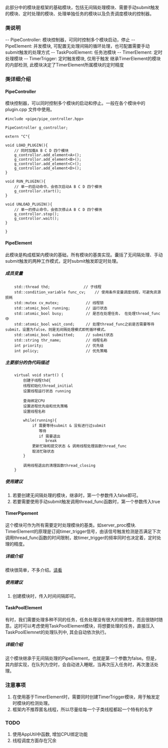
此部分中的模块是框架的基础模块，包括无间隔处理模块、需要手动submit触发的模块、定时处理的模块、处理单独任务的模块以及负责调度模块的控制器。

### 类说明

-- PipeController: 模块控制器，可同时控制多个模块启动，停止
-- PipeElement: 并发模块, 可配置无处理间隔的循环处理，也可配置需要手动submit触发的处理方式
-- TaskPoolElement: 任务池模块
-- TimerElement: 定时处理模块
-- TimerTrigger: 定时触发模块, 仅用于触发 继承TimerElement的模块的内部检测, 此模块决定了TimerElement所属模块的定时精度

### 类详细介绍

#### PipeController

模块控制器，可以同时控制多个模块的启动和停止。一般在各个模块中的plugin.cpp 文件中使用。

```
#include <pipe/pipe_controller.hpp>

PipeController g_controllor;

extern "C"{

void LOAD_PLUGIN(){
    // 同时加载A B C D 四个模块
    g_controllor.add_element<A>();
    g_controllor.add_element<B>();
    g_controllor.add_element<C>();
    g_controllor.add_element<D>();
}

void RUN_PLUGIN(){
    // 单一的启动命令，会依次启动A B C D 四个模块
    g_controllor.start();
}

void UNLOAD_PLUGIN(){
    // 单一的停止命令，会依次停止A B C D 四个模块
    g_controllor.stop();
    g_controllor.wait();
}

}
```

#### PipeElement

此模块是构成框架内模块的基础，所有模块的基类实现。囊括了无间隔处理、手动submit触发的两种工作模式，定时submit触发即定时处理。

##### 成员变量

```
    std::thread thd;               // 子线程
    std::condition_variable func_cv;	// 使用条件变量调度线程，可避免资源损耗
    std::mutex cv_mutex;            // 线程锁
    std::atomic_bool running;       // 运行状态
    std::atomic_bool busy;          // 是否在处理任务， 在处理thread_func中
    std::atomic_bool wait_cond;     // 处理thread_func之前是否需要等待submit，设置为false，则是无间隔处理模式即死循环模式。
    std::atomic_bool submitted;     // submit状态
    std::string thr_name;           // 线程名称
    int priority;                   // 优先级
    int policy;                     // 优先策略
```

##### 主要部分的伪代码描述

```
    virtual void start() {
        创建子线程thd{
        线程初始化thread_initial
        设置线程运行状态 running
        
        查询绑定CPU
        设置进程优先级和优先策略
        设置线程名称
         
        while(running){
            if 需要等待submit & 没有进行过submit
               等待
               if 需要退出
                  break
            更新忙碌和提交状态 & 调用线程处理函数thread_func 
            取消忙碌状态
        }
        
        调用线程退出的清理函数thread_closing
    }
```

##### 使用建议

1. 若要创建无间隔处理的模块，继承时，第一个参数传入false即可。
2. 若要需要使用手动submit触发调用thread_func函数时，第一个参数传入true

#### TimerPipement

这个模块可作为所有需要定时处理模块的基类。如server_proc模块. TimerElement的原理是订阅timer_trigger信号，由该信号触发检测是否满足下次调用thread_func函数的时间限制，故timer_trigger的频率同时也决定着，定时处理的精度。

##### 详细介绍

模块很简单，不多介绍。[请看](./timer_element.hpp)

##### 使用建议

1. 创建模块时，传入时间间隔即可。

#### TaskPoolElement

有时，我们需要处理多种不同的任务，任务处理没有很大的规律性，而且很随时随意。这时可以考虑使用TaskPoolElement模块，将想要处理的任务，直接压入TaskPoolElemnet的处理队列中, 其会自动依次执行。

##### 详细介绍

这个模块继承于无间隔处理的PipeElement，也就是第一个参数为false。但是，其内部实现，在队列为空时，会自动进入睡眠，当再次压入任务时，再次激活处理。


### 注意事项

1. 在使用基于TimerElement时，需要同时创建TimerTrigger模块，用于触发定时模块的检测处理。
2. 框架内不推荐匿名线程，所以尽量给每一个子类线程都起一个特有的名字

### TODO

1. 使用AppUtil中函数, 增加CPU绑定功能
2. 线程调度方面存在冗余

